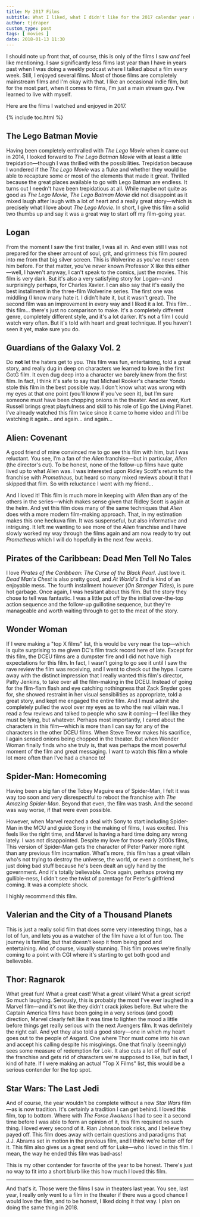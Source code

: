 ```yaml
---
title: My 2017 Films
subtitle: What I liked, what I didn't like for the 2017 calendar year of films
author: tjdraper
custom_type: post
tags: [ movies ]
date: 2018-01-13 11:30
---
```


I should note up front that, of course, this is only of the films I saw *and* feel like mentioning. I saw significantly less films last year than I have in years past when I was doing a weekly podcast where I talked about a film every week. Still, I enjoyed several films. Most of those films are completely mainstream films and I'm okay with that. I like an occasional indie film, but for the most part, when it comes to films, I'm just a main stream guy. I've learned to live with myself.

Here are the films I watched and enjoyed in 2017.

{% include toc.html %}

## The Lego Batman Movie

Having been completely enthralled with _The Lego Movie_ when it came out in 2014, I looked forward to _The Lego Batman Movie_ with at least a little trepidation—though I was thrilled with the possibilities. Trepidation because I wondered if the _The Lego Movie_ was a fluke and whether they would be able to recapture some or most of the elements that made it great. Thrilled because the great places available to go with Lego Batman are endless. It turns out I needn't have been trepidatious at all. While maybe not quite as good as _The Lego Movie_, _The Lego Batman Movie_ did not disappoint as it mixed laugh after laugh with a lot of heart and a really great story—which is precisely what I love about _The Lego Movie_. In short, I give this film a solid two thumbs up and say it was a great way to start off my film-going year.

## Logan

From the moment I saw the first trailer, I was all in. And even still I was not prepared for the sheer amount of soul, grit, and grimness this film poured into me from that big silver screen. This is Wolverine as you've never seen him before. For that matter, you've never known Professor X like this either—well, I haven't anyway, I can't speak to the comics, just the movies. This film is very dark. But it's also a very satisfying story for Logan—and surprisingly perhaps, for Charles Xavier. I can also say that it's easily the best installment in the three-film Wolverine series. The first one was middling (I know many hate it. I didn't hate it, but it wasn't great). The second film was an improvement in every way and I liked it a lot. This film… this film… there's just no comparison to make. It's a completely different genre, completely different style, and it's a lot darker. It's not a film I could watch very often. But it's told with heart and great technique. If you haven't seen it yet, make sure you do.

## Guardians of the Galaxy Vol. 2

Do **not** let the haters get to you. This film was fun, entertaining, told a great story, and really dug in deep on characters we learned to love in the first GotG film. It even dug deep into a character we barely knew from the first film. In fact, I think it's safe to say that Michael Rooker's character Yondu stole this film in the best possible way. I don't know what was wrong with my eyes at that one point (you'll know if you've seen it), but I’m sure someone must have been chopping onions in the theater. And as ever, Kurt Russell brings great playfulness and skill to his role of Ego the Living Planet. I’ve already watched this film twice since it came to home video and I’ll be watching it again… and again… and again…

## Alien: Covenant

A good friend of mine convinced me to go see this film with him, but I was reluctant. You see, I’m a fan of the _Alien_ franchise—but in particular, _Alien_ (the director's cut). To be honest, none of the follow-up films have quite lived up to what Alien was. I was interested upon Ridley Scott's return to the franchise with _Prometheus_, but heard so many mixed reviews about it that I skipped that film. So with reluctance I went with my friend…

And I loved it! This film is much more in keeping with _Alien_ than any of the others in the series—which makes sense given that Ridley Scott is again at the helm. And yet this film does many of the same techniques that _Alien_ does with a more modern film-making approach. That, in my estimation makes this one heckuva film. It was suspenseful, but also informative and intriguing. It left me wanting to see more of the _Alien_ franchise and I have slowly worked my way through the films again and am now ready to try out _Prometheus_ which I will do hopefully in the next few weeks.

## Pirates of the Caribbean: Dead Men Tell No Tales

I love _Pirates of the Caribbean: The Curse of the Black Pearl_. Just love it. _Dead Man's Chest_ is also pretty good, and _At World's End_ is kind of an enjoyable mess. The fourth installment however (_On Stranger Tides_), is pure hot garbage. Once again, I was hesitant about this film. But the story they chose to tell was fantastic. I was a little put off by the initial over-the-top action sequence and the follow-up guillotine sequence, but they're manageable and worth waiting through to get to the meat of the story.

## Wonder Woman

If I were making a "top X films" list, this would be very near the top—which is quite surprising to me given DC's film track record here of late. Except for this film, the DCEU films are a dumpster fire and I did not have high expectations for this film. In fact, I wasn't going to go see it until I saw the rave review the film was receiving, and I went to check out the hype. I came away with the distinct impression that I really wanted this film's director, Patty Jenkins, to take over all the film-making in the DCEU. Instead of going for the flim-flam flash and eye catching nothingness that Zack Snyder goes for, she showed restraint in her visual sensibilities as appropriate, told a great story, and kept me engaged the entire film. And I must admit she completely pulled the wool over my eyes as to who the real villain was. I read a few reviews and talked to people who saw it coming—I feel like they must be lying, but whatever. Perhaps most importantly, I cared about the characters in this film—which is more than I can say for any of the characters in the other DCEU films. When Steve Trevor makes his sacrifice, I again sensed onions being chopped in the theater. But when Wonder Woman finally finds who she truly is, that was perhaps the most powerful moment of the film and great messaging. I want to watch this film a whole lot more often than I’ve had a chance to!

## Spider-Man: Homecoming

Having been a big fan of the Tobey Maguire era of Spider-Man, I felt it was way too soon and very disrespectful to reboot the franchise with _The Amazing Spider-Man_. Beyond that even, the film was trash. And the second was way worse, if that were even possible.

However, when Marvel reached a deal with Sony to start including Spider-Man in the MCU and guide Sony in the making of films, I was excited. This feels like the right time, and Marvel is having a hard time doing any wrong lately. I was not disappointed. Despite my love for those early 2000s films, This version of Spider-Man gets the character of Peter Parker more right than any previous film incarnation. What's more, this film has a great villain who's not trying to destroy the universe, the world, or even a continent, he's just doing bad stuff because he's been dealt an ugly hand by the government. And it's totally believable. Once again, perhaps proving my gullible-ness, I didn't see the twist of parentage for Peter's girlfriend coming. It was a complete shock.

I highly recommend this film.

## Valerian and the City of a Thousand Planets

This is just a really solid film that does some very interesting things, has a lot of fun, and lets you as a watcher of the film have a lot of fun too. The journey is familiar, but that doesn't keep it from being good and entertaining. And of course, visually stunning. This film proves we're finally coming to a point with CGI where it's starting to get both good and believable.

## Thor: Ragnarok

What great fun! What a great cast! What a great villain! What a great script! So much laughing. Seriously, this is probably the most I've ever laughed in a Marvel film—and it's not like they didn't crack jokes before. But where the Captain America films have been going in a very serious (and good) direction, Marvel clearly felt like it was time to lighten the mood a little before things get really serious with the next Avengers film. It was definitely the right call. And yet they also told a good story—one in which my heart goes out to the people of Asgard. One where Thor must come into his own and accept his calling despite his misgivings. One that finally (seemingly) sees some measure of redemption for Loki. It also cuts a lot of fluff out of the franchise and gets rid of characters we're supposed to like, but in fact, I kind of hate. If I were making an actual "Top X Films" list, this would be a serious contender for the top spot.

## Star Wars: The Last Jedi

And of course, the year wouldn't be complete without a new _Star Wars_ film—as is now tradition. It's certainly a tradition I can get behind. I loved this film, top to bottom. Where with _The Force Awakens_ I had to see it a second time before I was able to form an opinion of it, this film required no such thing. I loved every second of it. Rian Johnson took risks, and I believe they payed off. This film does away with certain questions and paradigms that J.J. Abrams set in motion in the previous film, and I think we're better off for it. This film also gives us a great send off for Luke—who I loved in this film. I mean, the way he ended this film was bad-ass!

This is my other contender for favorite of the year to be honest. There's just no way to fit into a short blurb like this how much I loved this film.

---

And that's it. Those were the films I saw in theaters last year. You see, last year, I really only went to a film in the theater if there was a good chance I would love the film, and to be honest, I liked doing it that way. I plan on doing the same thing in 2018.
